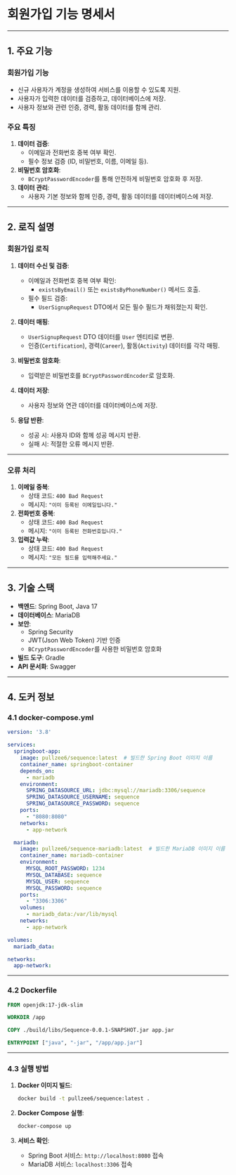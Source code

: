 # **회원가입 기능 명세서**

---

## **1. 주요 기능**
### **회원가입 기능**
- 신규 사용자가 계정을 생성하여 서비스를 이용할 수 있도록 지원.
- 사용자가 입력한 데이터를 검증하고, 데이터베이스에 저장.
- 사용자 정보와 관련 인증, 경력, 활동 데이터를 함께 관리.

### **주요 특징**
1. **데이터 검증**:
   - 이메일과 전화번호 중복 여부 확인.
   - 필수 정보 검증 (ID, 비밀번호, 이름, 이메일 등).
2. **비밀번호 암호화**:
   - `BCryptPasswordEncoder`를 통해 안전하게 비밀번호 암호화 후 저장.
3. **데이터 관리**:
   - 사용자 기본 정보와 함께 인증, 경력, 활동 데이터를 데이터베이스에 저장.

---

## **2. 로직 설명**

### **회원가입 로직**
1. **데이터 수신 및 검증**:
   - 이메일과 전화번호 중복 여부 확인:
     - `existsByEmail()` 또는 `existsByPhoneNumber()` 메서드 호출.
   - 필수 필드 검증:
     - `UserSignupRequest` DTO에서 모든 필수 필드가 채워졌는지 확인.

2. **데이터 매핑**:
   - `UserSignupRequest` DTO 데이터를 `User` 엔티티로 변환.
   - 인증(`Certification`), 경력(`Career`), 활동(`Activity`) 데이터를 각각 매핑.

3. **비밀번호 암호화**:
   - 입력받은 비밀번호를 `BCryptPasswordEncoder`로 암호화.

4. **데이터 저장**:
   - 사용자 정보와 연관 데이터를 데이터베이스에 저장.

5. **응답 반환**:
   - 성공 시: 사용자 ID와 함께 성공 메시지 반환.
   - 실패 시: 적절한 오류 메시지 반환.

---

### **오류 처리**
1. **이메일 중복**:
   - 상태 코드: `400 Bad Request`
   - 메시지: `"이미 등록된 이메일입니다."`
2. **전화번호 중복**:
   - 상태 코드: `400 Bad Request`
   - 메시지: `"이미 등록된 전화번호입니다."`
3. **입력값 누락**:
   - 상태 코드: `400 Bad Request`
   - 메시지: `"모든 필드를 입력해주세요."`

---

## **3. 기술 스택**
- **백엔드**: Spring Boot, Java 17
- **데이터베이스**: MariaDB
- **보안**:
  - Spring Security
  - JWT(Json Web Token) 기반 인증
  - `BCryptPasswordEncoder`를 사용한 비밀번호 암호화
- **빌드 도구**: Gradle
- **API 문서화**: Swagger

---

## **4. 도커 정보**

### **4.1 docker-compose.yml**
```yaml
version: '3.8'

services:
  springboot-app:
    image: pullzee6/sequence:latest  # 빌드한 Spring Boot 이미지 이름
    container_name: springboot-container
    depends_on:
      - mariadb
    environment:
      SPRING_DATASOURCE_URL: jdbc:mysql://mariadb:3306/sequence
      SPRING_DATASOURCE_USERNAME: sequence
      SPRING_DATASOURCE_PASSWORD: sequence
    ports:
      - "8080:8080"
    networks:
      - app-network

  mariadb:
    image: pullzee6/sequence-mariadb:latest  # 빌드한 MariaDB 이미지 이름
    container_name: mariadb-container
    environment:
      MYSQL_ROOT_PASSWORD: 1234
      MYSQL_DATABASE: sequence
      MYSQL_USER: sequence
      MYSQL_PASSWORD: sequence
    ports:
      - "3306:3306"
    volumes:
      - mariadb_data:/var/lib/mysql
    networks:
      - app-network

volumes:
  mariadb_data:

networks:
  app-network:
```

---

### **4.2 Dockerfile**
```dockerfile
FROM openjdk:17-jdk-slim

WORKDIR /app

COPY ./build/libs/Sequence-0.0.1-SNAPSHOT.jar app.jar

ENTRYPOINT ["java", "-jar", "/app/app.jar"]
```

---

### **4.3 실행 방법**
1. **Docker 이미지 빌드**:
   ```bash
   docker build -t pullzee6/sequence:latest .
   ```

2. **Docker Compose 실행**:
   ```bash
   docker-compose up
   ```

3. **서비스 확인**:
   - Spring Boot 서비스: `http://localhost:8080` 접속
   - MariaDB 서비스: `localhost:3306` 접속
